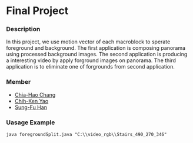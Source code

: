 # Final Project
### Description
In this project, we use motion vector of each macroblock to sperate foreground and background.
The first application is composing panorama using processed background images.
The second application is producing a interesting video by apply forground images on panorama.
The third application is to eliminate one of forgrounds from second application.

### Member
- [Chia-Hao Chang](https://www.linkedin.com/in/chia-hao-chang/)
- [Chih-Ken Yao](https://www.linkedin.com/in/chih-ken-yao/)
- [Sung-Fu Han](linkedin.com/in/sungfuhan/)

### Uasage Example
    java foregroundSplit.java "C:\\video_rgb\\Stairs_490_270_346"
